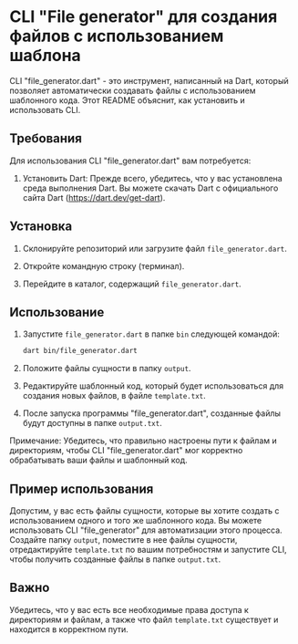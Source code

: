 # CLI "File generator" для создания файлов с использованием шаблона

CLI "file_generator.dart" - это инструмент, написанный на Dart, который позволяет автоматически создавать файлы с использованием шаблонного кода. Этот README объяснит, как установить и использовать CLI.

## Требования

Для использования CLI "file_generator.dart" вам потребуется:

1. Установить Dart: Прежде всего, убедитесь, что у вас установлена среда выполнения Dart. Вы можете скачать Dart с официального сайта Dart (https://dart.dev/get-dart).

## Установка

1. Склонируйте репозиторий или загрузите файл `file_generator.dart`.

2. Откройте командную строку (терминал).

3. Перейдите в каталог, содержащий `file_generator.dart`.

## Использование

1. Запустите `file_generator.dart` в папке `bin` следующей командой:

   ```bash
   dart bin/file_generator.dart
   ```

2. Положите файлы сущности в папку `output`.

3. Редактируйте шаблонный код, который будет использоваться для создания новых файлов, в файле `template.txt`.

4. После запуска программы "file_generator.dart", созданные файлы будут доступны в папке `output.txt`.

Примечание: Убедитесь, что правильно настроены пути к файлам и директориям, чтобы CLI "file_generator.dart" мог корректно обрабатывать ваши файлы и шаблонный код.

## Пример использования

Допустим, у вас есть файлы сущности, которые вы хотите создать с использованием одного и того же шаблонного кода. Вы можете использовать CLI "file_generator" для автоматизации этого процесса. Создайте папку `output`, поместите в нее файлы сущности, отредактируйте `template.txt` по вашим потребностям и запустите CLI, чтобы получить созданные файлы в папке `output.txt`.

## Важно

Убедитесь, что у вас есть все необходимые права доступа к директориям и файлам, а также что файл `template.txt` существует и находится в корректном пути.

